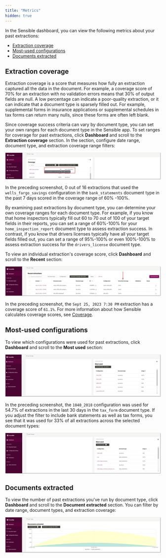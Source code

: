 ```yaml
---
title: "Metrics"
hidden: true
---
```


In the Sensible dashboard, you can view the following metrics about your past extractions:

- [Extraction coverage](doc:metrics#extraction-coverage)
- [Most-used configurations](doc:metrics#most-used-configurations)
- [Documents extracted](doc:metrics#documents-extracted)

Extraction coverage
---

Extraction coverage is a score that measures how fully an extraction captured all the data in the document. For example, a coverage score of 70% for an extraction with no validation errors means that 30% of output fields are null. A low percentage can indicate a poor-quality extraction, or it can indicate that a document type is sparsely filled out. For example, supplemental forms in insurance applications or supplemental schedules in tax forms can return many nulls, since these forms are often left blank.

Since coverage success criteria can vary by document type, you can set your own ranges for each document type in the Sensible app. To set ranges for coverage for past extractions, click **Dashboard** and scroll to the **Extraction coverage** section. In the section, configure date range, document type, and extraction coverage range filters:

![Click to enlarge](https://raw.githubusercontent.com/sensible-hq/sensible-docs/main/readme-sync/assets/v0/images/final/dashboard_coverage.png)

In the preceding screenshot, 0 out of 16 extractions that used the `wells_fargo_savings` configuration in the `bank_statements` document type in the past 7 days scored in the coverage range of 60% -100%.

By examining past extractions by document type, you can determine your own coverage ranges for each document type. For example, if you know that home inspectors typically fill out 60 to 70 out of 100 of your target fields in their reports, you can set a range of 60%-100% for your `home_inspection_report` document type to assess extraction success. In contrast, if you know that drivers licenses typically have all your target fields filled out, you can set a range of 95%-100% or even 100%-100% to assess extraction success for the `drivers_license` document type.

To view an individual extraction's coverage score, click **Dashboard** and scroll to the **Recent** section:

![Click to enlarge](https://raw.githubusercontent.com/sensible-hq/sensible-docs/main/readme-sync/assets/v0/images/final/dashboard_coverage_1.png)

In the preceding screenshot, the `Sept 25, 2023 7:30 PM` extraction has a coverage score of `61.1%`.  For more information about how Sensible calculates coverage scores, see [Coverage](doc:coverage).

## Most-used configurations 

To view which configurations were used for past extractions, click **Dashboard** and scroll to the **Most used** section:

![Click to enlarge](https://raw.githubusercontent.com/sensible-hq/sensible-docs/main/readme-sync/assets/v0/images/final/dashboard_used_1.png)

In the preceding screenshot, the `1040_2018`  configuration was used for 54.7% of extractions in the last 30 days in the `tax_form` document type. If you adjust the filter to include bank statements as well as tax forms, you see that it was used for 33% of all extractions across the selected document types:

![Click to enlarge](https://raw.githubusercontent.com/sensible-hq/sensible-docs/main/readme-sync/assets/v0/images/final/dashboard_used_2.png)


## Documents extracted
To view the number of past extractions you've run by document type, click **Dashboard** and scroll to the **Document extracted** section. You can filter by date range, document types, and extraction coverage:

![Click to enlarge](https://raw.githubusercontent.com/sensible-hq/sensible-docs/main/readme-sync/assets/v0/images/final/dashboard_count.png)












